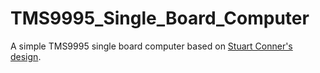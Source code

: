 # TMS9995_Single_Board_Computer
A simple TMS9995 single board computer based on [Stuart Conner's design](http://www.stuartconner.me.uk/tms9995_breadboard/tms9995_breadboard.htm#description).
